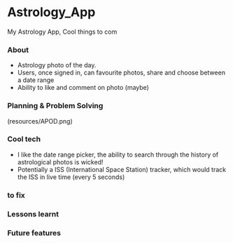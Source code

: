# Astrology_App
My Astrology App, Cool things to com


### About 

- Astrology photo of the day.
- Users, once signed in, can favourite photos, share and choose between a date range
- Ability to like and comment on photo (maybe)

### Planning & Problem Solving

(resources/APOD.png)

### Cool tech
- I like the date range picker, the ability to search through the history of astrological photos is wicked!
- Potentially a ISS (International Space Station) tracker, which would track the ISS in live time (every 5 seconds)

### to fix

### Lessons learnt


### Future features


